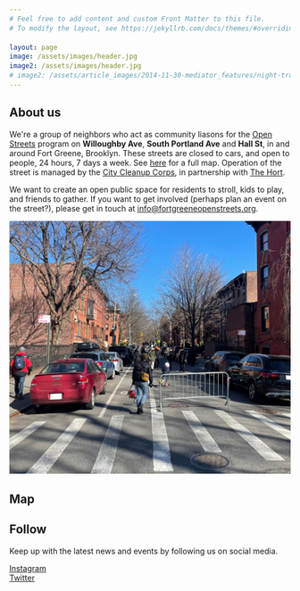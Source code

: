 ```yaml
---
# Feel free to add content and custom Front Matter to this file.
# To modify the layout, see https://jekyllrb.com/docs/themes/#overriding-theme-defaults

layout: page
image: /assets/images/header.jpg
image2: /assets/images/header.jpg
# image2: /assets/article_images/2014-11-30-mediator_features/night-track-mobile.JPG
---
```


## About us

We're a group of neighbors who act as community liasons for the [Open Streets](https://www1.nyc.gov/html/dot/html/pedestrians/openstreets.shtml) program on **Willoughby Ave**, **South Portland Ave** and **Hall St**, in and around Fort Greene, Brooklyn. These streets are closed to cars, and open to people, 24 hours, 7 days a week. See [here](#map) for a full map. Operation of the street is managed by the [City Cleanup Corps](https://portal.311.nyc.gov/article/?kanumber=KA-03376), in partnership with [The Hort](https://www.thehort.org/).

We want to create an open public space for residents to stroll, kids to play, and friends to gather. If you want to get involved (perhaps plan an event on the street?), please get in touch at <info@fortgreeneopenstreets.org>.

![Willoughby Ave Open Street](/assets/images/willoughby.jpg)

## Map

<div id="map-box" class="map-box"></div>


## Follow

Keep up with the latest news and events by following us on social media.

<div class="social-icons">
    <div>
        <a class="big" href="https://instagram.com/fortgreeneopenstreets">
            <i class="fa fa-instagram"></i>Instagram
        </a>
    </div>
    <div>
        <a class="icon-twitter" href="https://twitter.com/fgopenstreets">
            <i class="fa fa-twitter"></i>Twitter
        </a>
    </div>
</div>